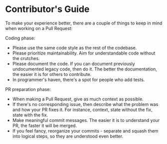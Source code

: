 # Contributor's Guide

To make your experience better, there are a couple of things to keep in mind when working on a Pull Request: 

Coding phase:
* Please use the same code style as the rest of the codebase. 
* Please prioritize maintainability. Aim for understandable code without the crutches.
* Please document the code. If you can document previously undocumented legacy code, then do it. The better the documentation, the easier it is for others to contribute.
* In programmer's haven, there's a spot for people who add tests.

PR preparation phase:
* When making a Pull Request, give as much context as possible. 
* If there's no corresponding issue, then describe what the problem was and how your PR fixes it. For instance, context, state without the fix, state with the fix. 
* Make meaningful commit messages. The easier it is to understand your PR, the faster it will be merged.
* If you feel fancy, reorganize your commits - separate and squash them into logical steps, so they are understood even better.
